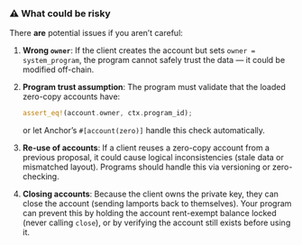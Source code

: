 ### ⚠️ What could be risky

There **are** potential issues if you aren’t careful:

1. **Wrong `owner`**:
   If the client creates the account but sets `owner = system_program`, the program cannot safely trust the data — it could be modified off-chain.

2. **Program trust assumption**:
   The program must validate that the loaded zero-copy accounts have:

   ```rust
   assert_eq!(account.owner, ctx.program_id);
   ```

   or let Anchor’s `#[account(zero)]` handle this check automatically.

3. **Re-use of accounts**:
   If a client reuses a zero-copy account from a previous proposal, it could cause logical inconsistencies (stale data or mismatched layout). Programs should handle this via versioning or zero-checking.

4. **Closing accounts**:
   Because the client owns the private key, they can close the account (sending lamports back to themselves).
   Your program can prevent this by holding the account rent-exempt balance locked (never calling `close`), or by verifying the account still exists before using it.
